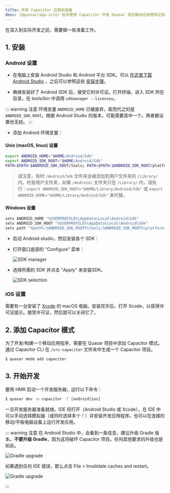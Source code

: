 ```yaml
---
title: 开发 Capacitor 应用前准备
desc: (@quasar/app-vite) 在你使用 Capacitor 开发 Quasar 混合移动应用程序之前需要做的工作。
---
```


在深入到实际开发之前，需要做一些准备工作。

## 1. 安装

### Android 设置

* 在电脑上安装 Android Studio 和 Android 平台 SDK。可以 [在这里下载 Android Studio](https://developer.android.com/studio/index.html) ，之后可以参照这些 [安装步骤](https://developer.android.com/studio/install.html)。

* 确保安装好了 Android SDK 后，接受它的许可证。打开终端，进入 SDK 所在目录，在 tools/bin 中调用 `sdkmanager --licenses`。

::: warning 注意
环境变量 `ANDROID_HOME` 已被废弃，取而代之的是 `ANDROID_SDK_ROOT`。根据 Android Studio 的版本，可能需要其中一个。两者都设置也无妨。
:::

* 添加 Android 环境变量：

#### Unix (macOS, linux) 设置

```bash
export ANDROID_HOME="$HOME/Android/Sdk"
export ANDROID_SDK_ROOT="$HOME/Android/Sdk"
PATH=$PATH:$ANDROID_SDK_ROOT/tools; PATH=$PATH:$ANDROID_SDK_ROOT/platform-tools
```

> 请注意，有时 `/Android/Sdk` 文件夹会被添加到用户文件夹的 `/Library/` 内。检查用户文件夹，如果 `/Android/` 文件夹只在 `/Library/` 内，请执行：`export ANDROID_SDK_ROOT="$HOME/Library/Android/Sdk"` 或 `export ANDROID_HOME="$HOME/Library/Android/Sdk"` 来代替。

#### Windows 设置

```bash
setx ANDROID_HOME "%USERPROFILE%\AppData\Local\Android\Sdk"
setx ANDROID_SDK_ROOT "%USERPROFILE%\AppData\Local\Android\Sdk"
setx path "%path%;%ANDROID_SDK_ROOT%\tools;%ANDROID_SDK_ROOT%\platform-tools"
```

- 启动 Android studio，然后安装各个 SDK：

- 打开窗口底部的 "Configure" 菜单：

  ![SDK manager](https://cdn.quasar.dev/img/Android-Studio-SDK-Menu.png 'SDK manager')

- 选择所需的 SDK 并点击 "Apply" 来安装SDK。

  ![SDK selection](https://cdn.quasar.dev/img/Android-Studio-SDK-selection.png 'SDK selection')

### iOS 设置

需要有一台安装了 [Xcode](https://developer.apple.com/xcode/) 的 macOS 电脑。安装完毕后，打开 Xcode，以获得许可证提示。接受许可证，然后就可以关闭它了。

## 2. 添加 Capacitor 模式

为了开发/构建一个移动应用程序，需要在 Quasar 项目中添加 Capacitor 模式。通过 Capacitor CLI 在 `/src-capacitor` 文件夹中生成一个 Capacitor 项目。

```bash
$ quasar mode add capacitor
```

## 3. 开始开发

要用 HMR 启动一个开发服务器，运行以下命令：

```bash
$ quasar dev -m capacitor -T [android|ios]
```

一旦开发服务器准备就绪，IDE 将打开（Android Studio 或 Xcode），在 IDE 中可以手动选择模拟器（或同时选择多个！）并安装开发应用程序。也可以在连接的移动/平板电脑设备上运行开发应用。

::: warning 注意
在 Android Studio 中，会看到一条信息，建议升级 Gradle 版本。**不要升级 Gradle**，因为这将破坏 Capacitor 项目。任何其他要求的升级也是如此。

<img src="https://cdn.quasar.dev/img/gradle-upgrade-notice.png" alt="Gradle upgrade" class="q-my-md fit rounded-borders" style="max-width: 350px">

如果遇到任何 IDE 错误，那么点击 File > Invalidate caches and restart。

<img src="https://cdn.quasar.dev/img/gradle-invalidate-cache.png" alt="Gradle upgrade" class="q-mt-md fit rounded-borders" style="max-width: 350px">

:::
